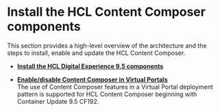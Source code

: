 # Install the HCL Content Composer components

This section provides a high-level overview of the architecture and the steps to install, enable and update the HCL Content Composer.

- **[Install the HCL Digital Experience 9.5 components](/installation/install_config_cc_dam.md)**

- **[Enable/disable Content Composer in Virtual Portals](/installation/configure_cc_virtual_portals.md)**  
The use of Content Composer features in a Virtual Portal deployment pattern is supported for HCL Content Composer beginning with Container Update 9.5 CF192.

